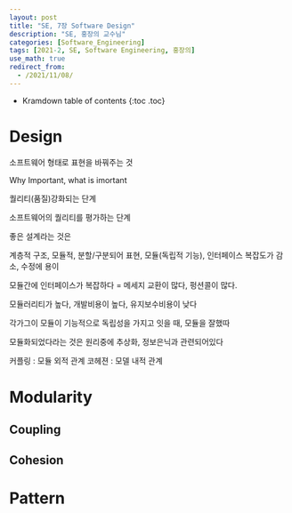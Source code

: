 ```yaml
---
layout: post
title: "SE, 7장 Software Design"
description: "SE, 홍장의 교수님"
categories: [Software_Engineering]
tags: [2021-2, SE, Software Engineering, 홍장의]
use_math: true
redirect_from:
  - /2021/11/08/
---
```


* Kramdown table of contents
{:toc .toc}    


# Design

소프트웨어 형태로 표현을 바꿔주는 것

Why Important, what is imortant

퀄리티(품질)강화되는 단계

소프트웨어의 퀄리티를 평가하는 단계

좋은 설계라는 것은

계층적 구조, 모듈적, 분할/구분되어 표현, 모듈(독립적 기능), 인터페이스 복잡도가 감소, 수정에 용이

모듈간에 인터페이스가 복잡하다 = 메세지 교환이 많다, 펑션콜이 많다.


모듈러리티가 높다, 개발비용이 높다, 유지보수비용이 낮다

각가그이 모듈이 기능적으로 독립성을 가지고 잇을 때, 모듈을 잘했따

모듈화되었다라는 것은 원리중에 추상화, 정보은닉과 관련되어있다

커플링 : 모듈 외적 관계
코헤젼 : 모델 내적 관계


# Modularity

## Coupling

## Cohesion

# Pattern
